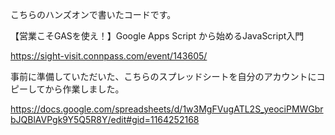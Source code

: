 こちらのハンズオンで書いたコードです。

【営業こそGASを使え！】Google Apps Script から始めるJavaScript入門

https://sight-visit.connpass.com/event/143605/


事前に準備していただいた、こちらのスプレッドシートを自分のアカウントにコピーしてから作業しました。

https://docs.google.com/spreadsheets/d/1w3MgFVugATL2S_yeociPMWGbrbJQBlAVPgk9Y5Q5R8Y/edit#gid=1164252168





